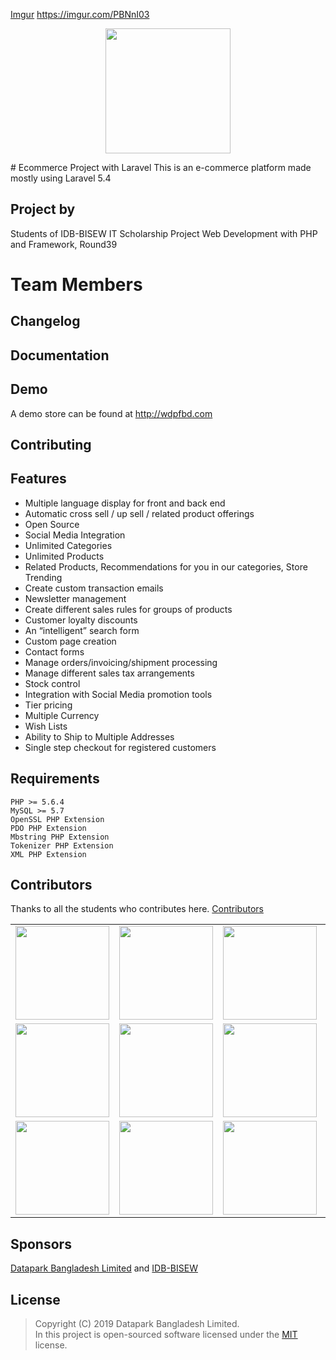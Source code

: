 [Imgur](https://i.imgur.com/PBNnI03.jpg)
https://imgur.com/PBNnI03

<p align="center">
	<img src="/public/img/logo.png" width="200"/>
</p>
# Ecommerce Project with Laravel
This is an e-commerce platform made mostly using Laravel 5.4

## Project by 

Students of IDB-BISEW IT Scholarship Project
Web Development with PHP and Framework, Round39



Team Members
===


## Changelog

## Documentation

## Demo 
A demo store can be found at http://wdpfbd.com

## Contributing

## Features 
- Multiple language display for front and back end
- Automatic cross sell / up sell / related product offerings
- Open Source
- Social Media Integration
- Unlimited Categories
- Unlimited Products
- Related Products, Recommendations for you in our categories, Store Trending
- Create custom transaction emails
- Newsletter management
- Create different sales rules for groups of products
- Customer loyalty discounts
- An “intelligent” search form
- Custom page creation
- Contact forms
- Manage orders/invoicing/shipment processing
- Manage different sales tax arrangements
- Stock control
- Integration with Social Media promotion tools
- Tier pricing
- Multiple Currency
- Wish Lists
- Ability to Ship to Multiple Addresses
- Single step checkout for registered customers

## Requirements

	PHP >= 5.6.4
	MySQL >= 5.7
	OpenSSL PHP Extension
	PDO PHP Extension
	Mbstring PHP Extension
	Tokenizer PHP Extension
	XML PHP Extension

## Contributors

Thanks to all the students who contributes here. 
<a href="https://github.com/roobon/laravel_ecommerce/graphs/contributors">Contributors</a>
<table style="text-align: center;">
	<tr>
		<td>
			<a href="https://github.com/roobon"><img src="https://avatars1.githubusercontent.com/u/660515?s=460&v=4" alt="" width="150"></a>	
		</td>
		<td>
			<a href="https://github.com/kabirkhyrul"><img src="https://avatars0.githubusercontent.com/u/44431386?s=400&v=4" alt="" width="150"></a>
		</td>
		<td>
			<a href="https://github.com/Habibur092"><img src="https://avatars2.githubusercontent.com/u/52200164?s=400&v=4" alt="" width="150"></a>
		</td>
		<td>
			<a href="https://github.com/AhmadTanvir"><img src="https://avatars0.githubusercontent.com/u/52199443?s=400&v=4" alt="" width="150"></a>
		</td>
	</tr>
	<tr>
		<td>
			<a href="https://github.com/saiful199324"><img src="https://avatars3.githubusercontent.com/u/52201329?s=400&v=4" alt="" width="150"></a>	
		</td>
		<td>
			<a href="https://github.com/Sharfuzzamaan"><img src="https://avatars1.githubusercontent.com/u/47491930?s=400&v=4" alt="" width="150"></a>
		</td>
		<td>
			<a href="https://github.com/nasimasheikh"><img src="https://avatars2.githubusercontent.com/u/52200293?s=400&v=4" alt="" width="150"></a>
		</td>
		<td>
			<a href="https://github.com/ishakkhor"><img src="https://avatars0.githubusercontent.com/u/52200505?s=400&v=4" alt="" width="150"></a>
		</td>
	</tr>
	<tr>
		<td>
			<a href="https://github.com/reza1-web"><img src="https://avatars2.githubusercontent.com/u/52201009?s=400&v=4" alt="" width="150"></a>	
		</td>
		<td>
			<a href="https://github.com/Nazmulon"><img src="https://avatars1.githubusercontent.com/u/52201136?s=400&v=4" alt="" width="150"></a>
		</td>
		<td>
			<a href="https://github.com/shishir-design"><img src="https://avatars0.githubusercontent.com/u/52245338?s=400&v=4" alt="" width="150"></a>
		</td>
		<td>
			<a href="https://github.com/aponislamapon"><img src="https://avatars0.githubusercontent.com/u/48382430?s=400&v=4" alt="" width="150"></a>
		</td>
	</tr>
</table>


## Sponsors

<a href="http://www.dataparkbd.com">Datapark Bangladesh Limited</a> and <a href="http://www.idb-bisew.org">IDB-BISEW</a> 

## License
> Copyright (C) 2019 Datapark Bangladesh Limited.  
> In this project is open-sourced software licensed under the [MIT](https://opensource.org/licenses/MIT) license.  

